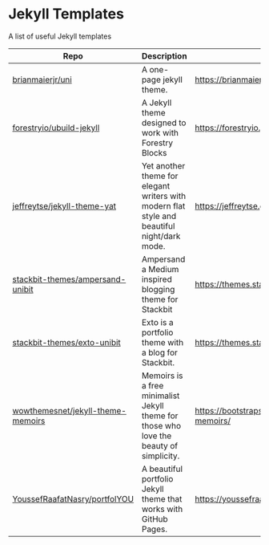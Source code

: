 # Jekyll Templates
A list of useful Jekyll templates

| Repo | Description | Demo | 
| --- | --- | --- |
| [brianmaierjr/uni](https://github.com/brianmaierjr/uni) | A one-page jekyll theme. | https://brianmaierjr.com/uni |
| [forestryio/ubuild-jekyll](https://github.com/forestryio/ubuild-jekyll)  | A Jekyll theme designed to work with Forestry Blocks | https://forestryio.github.io/ubuild-jekyll/ |
| [jeffreytse/jekyll-theme-yat](https://github.com/jeffreytse/jekyll-theme-yat) | Yet another theme for elegant writers with modern flat style and beautiful night/dark mode. | https://jeffreytse.github.io/jekyll-theme-yat/ |
| [stackbit-themes/ampersand-unibit](https://github.com/stackbit-themes/ampersand-unibit) | Ampersand a Medium inspired blogging theme for Stackbit | https://themes.stackbit.com/demos/ampersand |
| [stackbit-themes/exto-unibit](https://github.com/stackbit-themes/exto-unibit) | Exto is a portfolio theme with a blog for Stackbit. | https://themes.stackbit.com/demos/exto |
| [wowthemesnet/jekyll-theme-memoirs](https://github.com/wowthemesnet/jekyll-theme-memoirs) | Memoirs is a free minimalist Jekyll theme for those who love the beauty of simplicity. | https://bootstrapstarter.com/jekyll-theme-memoirs/ |
| [YoussefRaafatNasry/portfolYOU](https://github.com/YoussefRaafatNasry/portfolYOU) | A beautiful portfolio Jekyll theme that works with GitHub Pages. | https://youssefraafatnasry.github.io/portfolyou/ |
